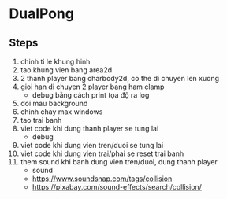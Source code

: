 # DualPong

## Steps
1. chinh ti le khung hinh
2. tao khung vien bang area2d
3. 2 thanh player bang charbody2d, co the di chuyen len xuong
4. gioi han di chuyen 2 player bang ham clamp
    - debug bằng cách print tọa độ ra log
5. doi mau background
6. chinh chay max windows
7. tao trai banh
8. viet code khi dung thanh player se tung lai
    - debug
9. viet code khi dung vien tren/duoi se tung lai
10. viet code khi dung vien trai/phai se reset trai banh
11. them sound khi banh dung vien tren/duoi, dung thanh player
    - sound
    - https://www.soundsnap.com/tags/collision
    - https://pixabay.com/sound-effects/search/collision/
